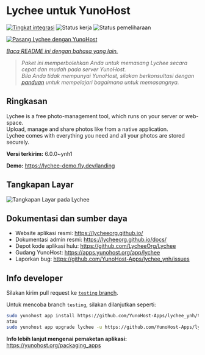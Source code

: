 <!--
N.B.: README ini dibuat secara otomatis oleh <https://github.com/YunoHost/apps/tree/master/tools/readme_generator>
Ini TIDAK boleh diedit dengan tangan.
-->

# Lychee untuk YunoHost

[![Tingkat integrasi](https://dash.yunohost.org/integration/lychee.svg)](https://ci-apps.yunohost.org/ci/apps/lychee/) ![Status kerja](https://ci-apps.yunohost.org/ci/badges/lychee.status.svg) ![Status pemeliharaan](https://ci-apps.yunohost.org/ci/badges/lychee.maintain.svg)

[![Pasang Lychee dengan YunoHost](https://install-app.yunohost.org/install-with-yunohost.svg)](https://install-app.yunohost.org/?app=lychee)

*[Baca README ini dengan bahasa yang lain.](./ALL_README.md)*

> *Paket ini memperbolehkan Anda untuk memasang Lychee secara cepat dan mudah pada server YunoHost.*  
> *Bila Anda tidak mempunyai YunoHost, silakan berkonsultasi dengan [panduan](https://yunohost.org/install) untuk mempelajari bagaimana untuk memasangnya.*

## Ringkasan

Lychee is a free photo-management tool, which runs on your server or web-space.  
Upload, manage and share photos like from a native application.  
Lychee comes with everything you need and all your photos are stored securely.


**Versi terkirim:** 6.0.0~ynh1

**Demo:** <https://lychee-demo.fly.dev/landing>

## Tangkapan Layar

![Tangkapan Layar pada Lychee](./doc/screenshots/screenshot.jpg)

## Dokumentasi dan sumber daya

- Website aplikasi resmi: <https://lycheeorg.github.io/>
- Dokumentasi admin resmi: <https://lycheeorg.github.io/docs/>
- Depot kode aplikasi hulu: <https://github.com/LycheeOrg/Lychee>
- Gudang YunoHost: <https://apps.yunohost.org/app/lychee>
- Laporkan bug: <https://github.com/YunoHost-Apps/lychee_ynh/issues>

## Info developer

Silakan kirim pull request ke [`testing` branch](https://github.com/YunoHost-Apps/lychee_ynh/tree/testing).

Untuk mencoba branch `testing`, silakan dilanjutkan seperti:

```bash
sudo yunohost app install https://github.com/YunoHost-Apps/lychee_ynh/tree/testing --debug
atau
sudo yunohost app upgrade lychee -u https://github.com/YunoHost-Apps/lychee_ynh/tree/testing --debug
```

**Info lebih lanjut mengenai pemaketan aplikasi:** <https://yunohost.org/packaging_apps>
